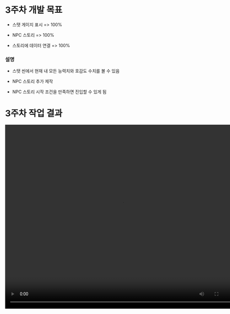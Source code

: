 # 3주차 개발 목표

* 스탯 게이지 표시 => 100%

* NPC 스토리 => 100%

* 스토리에 데이터 연결 => 100%

### 설명

* 스탯 씬에서 현재 내 모든 능력치와 호감도 수치를 볼 수 있음

* NPC 스토리 추가 제작

* NPC 스토리 시작 조건을 만족하면 진입할 수 있게 됨


# 3주차 작업 결과

<video controls width="760" height="600">
  <source src="Regina_3주차_작업결과.mp4" type="video/mp4">
  Sorry, your browser doesn't support embedded videos.
</video>
